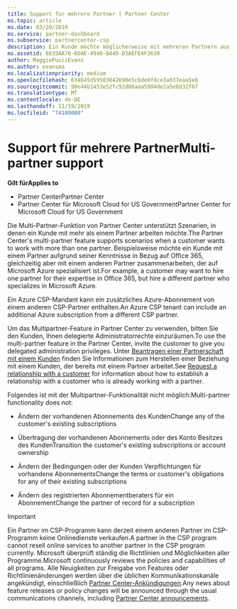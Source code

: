 ```yaml
---
title: Support für mehrere Partner | Partner Center
ms.topic: article
ms.date: 03/20/2019
ms.service: partner-dashboard
ms.subservice: partnercenter-csp
description: Ein Kunde möchte möglicherweise mit mehreren Partnern aus dem Cloud Solution Provider-Programm zusammenarbeiten, die sich auf unterschiedliche Dienste spezialisiert haben.
ms.assetid: 6835AA78-6DAE-4940-844D-B3AEFEAF3630
author: MaggiePucciEvans
ms.author: evansma
ms.localizationpriority: medium
ms.openlocfilehash: 634645d59503042690e5cbde0fdce3a037eaa5e8
ms.sourcegitcommit: 90e44b1453e52fc92d08aaa5904de1a5e6d32f67
ms.translationtype: MT
ms.contentlocale: de-DE
ms.lasthandoff: 11/19/2019
ms.locfileid: "74189080"
---
```

# <a name="multi-partner-support"></a><span data-ttu-id="e4caa-103">Support für mehrere Partner</span><span class="sxs-lookup"><span data-stu-id="e4caa-103">Multi-partner support</span></span>

<span data-ttu-id="e4caa-104">**Gilt für**</span><span class="sxs-lookup"><span data-stu-id="e4caa-104">**Applies to**</span></span>

-  <span data-ttu-id="e4caa-105">Partner Center</span><span class="sxs-lookup"><span data-stu-id="e4caa-105">Partner Center</span></span>
-  <span data-ttu-id="e4caa-106">Partner Center für Microsoft Cloud for US Government</span><span class="sxs-lookup"><span data-stu-id="e4caa-106">Partner Center for Microsoft Cloud for US Government</span></span>

<span data-ttu-id="e4caa-107">Die Multi-Partner-Funktion von Partner Center unterstützt Szenarien, in denen ein Kunde mit mehr als einem Partner arbeiten möchte.</span><span class="sxs-lookup"><span data-stu-id="e4caa-107">The Partner Center's multi-partner feature supports scenarios when a customer wants to work with more than one partner.</span></span> <span data-ttu-id="e4caa-108">Beispielsweise möchte ein Kunde mit einem Partner aufgrund seiner Kenntnisse in Bezug auf Office 365, gleichzeitig aber mit einem anderen Partner zusammenarbeiten, der auf Microsoft Azure spezialisiert ist.</span><span class="sxs-lookup"><span data-stu-id="e4caa-108">For example, a customer may want to hire one partner for their expertise in Office 365, but hire a different partner who specializes in Microsoft Azure.</span></span> 

<span data-ttu-id="e4caa-109">Ein Azure CSP-Mandant kann ein zusätzliches Azure-Abonnement von einem anderen CSP-Partner enthalten.</span><span class="sxs-lookup"><span data-stu-id="e4caa-109">An Azure CSP tenant can include an additional Azure subscription from a different CSP partner.</span></span>

<span data-ttu-id="e4caa-110">Um das Multipartner-Feature in Partner Center zu verwenden, bitten Sie den Kunden, Ihnen delegierte Administratorrechte einzuräumen.</span><span class="sxs-lookup"><span data-stu-id="e4caa-110">To use the multi-partner feature in the Partner Center, invite the customer to give you delegated administration privileges.</span></span> <span data-ttu-id="e4caa-111">Unter [Beantragen einer Partnerschaft mit einem Kunden](request-a-relationship-with-a-customer.md) finden Sie Informationen zum Herstellen einer Beziehung mit einem Kunden, der bereits mit einem Partner arbeitet.</span><span class="sxs-lookup"><span data-stu-id="e4caa-111">See [Request a relationship with a customer](request-a-relationship-with-a-customer.md) for information about how to establish a relationship with a customer who is already working with a partner.</span></span>

<span data-ttu-id="e4caa-112">Folgendes ist mit der Multipartner-Funktionalität nicht möglich:</span><span class="sxs-lookup"><span data-stu-id="e4caa-112">Multi-partner functionality does not:</span></span>

- <span data-ttu-id="e4caa-113">Ändern der vorhandenen Abonnements des Kunden</span><span class="sxs-lookup"><span data-stu-id="e4caa-113">Change any of the customer's existing subscriptions</span></span>

- <span data-ttu-id="e4caa-114">Übertragung der vorhandenen Abonnements oder des Konto Besitzes des Kunden</span><span class="sxs-lookup"><span data-stu-id="e4caa-114">Transition the customer's existing subscriptions or account ownership</span></span>

- <span data-ttu-id="e4caa-115">Ändern der Bedingungen oder der Kunden Verpflichtungen für vorhandene Abonnements</span><span class="sxs-lookup"><span data-stu-id="e4caa-115">Change the terms or customer's obligations for any of their existing subscriptions</span></span>

- <span data-ttu-id="e4caa-116">Ändern des registrierten Abonnementberaters für ein Abonnement</span><span class="sxs-lookup"><span data-stu-id="e4caa-116">Change the partner of record for a subscription</span></span>

> [!IMPORTANT]  
> <span data-ttu-id="e4caa-117">Ein Partner im CSP-Programm kann derzeit einem anderen Partner im CSP-Programm keine Onlinedienste verkaufen.</span><span class="sxs-lookup"><span data-stu-id="e4caa-117">A partner in the CSP program cannot resell online services to another partner in the CSP program currently.</span></span> <span data-ttu-id="e4caa-118">Microsoft überprüft ständig die Richtlinien und Möglichkeiten aller Programme.</span><span class="sxs-lookup"><span data-stu-id="e4caa-118">Microsoft continuously reviews the policies and capabilities of all programs.</span></span> <span data-ttu-id="e4caa-119">Alle Neuigkeiten zur Freigabe von Features oder Richtlinienänderungen werden über die üblichen Kommunikationskanäle angekündigt, einschließlich [Partner Center-Ankündigungen](https://partner.microsoft.com/pcv/announcements).</span><span class="sxs-lookup"><span data-stu-id="e4caa-119">Any news about feature releases or policy changes will be announced through the usual communications channels, including [Partner Center announcements](https://partner.microsoft.com/pcv/announcements).</span></span>







